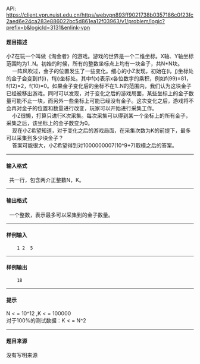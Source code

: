 API: https://client.vpn.nuist.edu.cn/https/webvpn893ff9021738b0357186c0f23fc2aed6e24ca283e886022bc5d861ea12f03963/v1/problem/logic?prefix=b&logicId=3131&enlink-vpn

#### 题目描述

小Z在玩一个叫做《淘金者》的游戏。游戏的世界是一个二维坐标。X轴、Y轴坐标范围均为1..N。初始的时候，所有的整数坐标点上均有一块金子，共N\*N块。  
    一阵风吹过，金子的位置发生了一些变化。细心的小Z发现，初始在(i，j)坐标处的金子会变到(f(i)，fIj))坐标处。其中f(x)表示x各位数字的乘积，例如f(99)=81，f(12)=2，f(10)=0。如果金子变化后的坐标不在1..N的范围内，我们认为这块金子已经被移出游戏。同时可以发现，对于变化之后的游戏局面，某些坐标上的金子数量可能不止一块，而另外一些坐标上可能已经没有金子。这次变化之后，游戏将不会再对金子的位置和数量进行改变，玩家可以开始进行采集工作。  
    小Z很懒，打算只进行K次采集。每次采集可以得到某一个坐标上的所有金子，采集之后，该坐标上的金子数变为0。  
    现在小Z希望知道，对于变化之后的游戏局面，在采集次数为K的前提下，最多可以采集到多少块金子？  
    答案可能很大，小Z希望得到对1000000007(10^9+7)取模之后的答案。  

---

#### 输入格式

  共一行，包含两介正整数N，K。  

---

#### 输出格式

  一个整数，表示最多可以采集到的金子数量。  

---

#### 样例输入
```
    1 2  5

```

---

#### 样例输出
```
    18
```

---

#### 提示

N < = 10^12 ,K < = 100000  
对于100%的测试数据：K < = N^2

---

#### 题目来源

没有写明来源